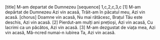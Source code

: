 [title] M-am departat de Dumnezeu
[sequence] 1,c,2,c,3,c
[1]
M-am depărtat de Dumnezeu
Azi vin acasă,
Trăit-am în păcatul meu,
Azi vin acasă.
[chorus]
Doamne vin acasă,
Nu mai rătăcesc,
Brațul Tău este deschis,
Azi vin acasă.
[2]
Pierdut-am mulți ani prețioși,
Azi vin acasă,
Cu lacrimi ca un păcătos,
Azi vin acasă.
[3]
M-am dezgustat de viața mea,
Azi vin acasă,
Mă-ncred numai-n iubirea Ta,
Azi vin acasă.

